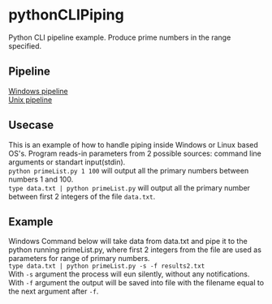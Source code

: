 # pythonCLIPiping
Python CLI pipeline example. Produce prime numbers in the range specified.

## Pipeline
[Windows pipeline](https://docs.microsoft.com/en-us/powershell/scripting/learn/understanding-the-powershell-pipeline?view=powershell-6)  
[Unix pipeline](https://en.wikipedia.org/wiki/Pipeline_%28Unix%29)

## Usecase
This is an example of how to handle piping inside Windows or Linux based OS's.
Program reads-in parameters from 2 possible sources: command line arguments or standart input(stdin).  
``python primeList.py 1 100`` will output all the primary numbers between numbers 1 and 100.  
``type data.txt | python primeList.py`` will output all the primary number between first 2 integers of the file ``data.txt``.  

## Example
Windows Command below will take data from data.txt and pipe it to the python running primeList.py, where first 2 integers from the file are used as parameters for range of primary numbers.   
``type data.txt | python primeList.py -s -f results2.txt``  
With ``-s`` argument the process will eun silently, without any notifications.  
With ``-f`` argument the output will be saved into file with the filename equal to the next argument after ``-f``.  
  

